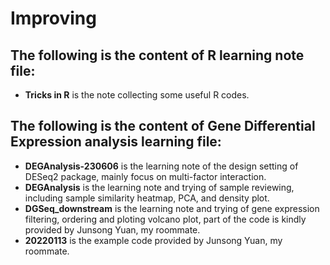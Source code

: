 # Improving

## The following is the content of R learning note file:
* **Tricks in R** is the note collecting some useful R codes.

## The following is the content of Gene Differential Expression analysis learning file:

* **DEGAnalysis-230606** is the learning note of the design setting of DESeq2 package, mainly focus on multi-factor interaction.
* **DEGAnalysis** is the learning note and trying of sample reviewing, including sample similarity heatmap, PCA, and density plot.
* **DGSeq_downstream** is the learning note and trying of gene expression filtering, ordering and ploting volcano plot, part of the code is kindly provided by Junsong Yuan, my roommate.
* **20220113** is the example code provided by Junsong Yuan, my roommate.
